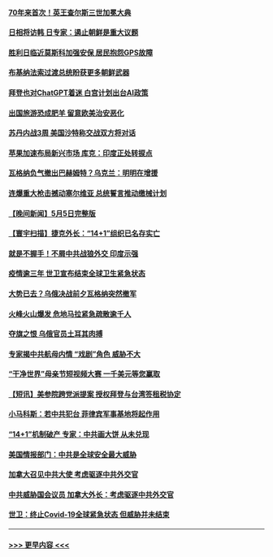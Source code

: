 #### [70年来首次！英王查尔斯三世加冕大典](../pages/prog202/a103706073.md?t=05070343) 
#### [日相将访韩 日专家：遏止朝鲜是重大议题](../pages/prog202/a103706079.md?t=05070343) 
#### [胜利日临近莫斯科加强安保 居民抱怨GPS故障](../pages/prog202/a103705962.md?t=05070343) 
#### [布基纳法索过渡总统盼获更多朝鲜武器](../pages/prog202/a103705959.md?t=05070343) 
#### [拜登也对ChatGPT着迷 白宫计划出台AI政策](../pages/prog202/a103705953.md?t=05070343) 
#### [出国旅游恐成肥羊 留意欧美治安恶化](../pages/prog202/a103705907.md?t=05070343) 
#### [苏丹内战3周 美国沙特称交战双方将对话](../pages/prog202/a103705896.md?t=05070343) 
#### [苹果加速布局新兴市场 库克：印度正处转捩点](../pages/prog202/a103705888.md?t=05070343) 
#### [瓦格纳负气撤出巴赫姆特？乌克兰：明明在增援](../pages/prog202/a103705862.md?t=05070343) 
#### [连爆重大枪击撼动塞尔维亚 总统誓言推动缴械计划](../pages/prog202/a103705834.md?t=05070343) 
#### [【晚间新闻】5月5日完整版](../pages/prog202/a103705766.md?t=05070343) 
#### [【寰宇扫描】捷克外长：“14+1”组织已名存实亡](../pages/prog202/a103705756.md?t=05070343) 
#### [就是不握手！不屑中共战狼外交 印度示强](../pages/prog202/a103705675.md?t=05070343) 
#### [疫情逾三年 世卫宣布结束全球卫生紧急状态](../pages/prog202/a103705669.md?t=05070343) 
#### [大势已去？乌俄决战前夕瓦格纳突然撤军](../pages/prog202/a103705672.md?t=05070343) 
#### [火峰火山爆发 危地马拉紧急疏散逾千人](../pages/prog202/a103705671.md?t=05070343) 
#### [夺旗之恨 乌俄官员土耳其肉搏](../pages/prog202/a103705668.md?t=05070343) 
#### [专家揭中共航母内情 “戏剧”角色 威胁不大](../pages/prog202/a103705344.md?t=05070343) 
#### [“干净世界”母亲节短视频大赛 一千美元等您赢取](../pages/prog202/a103705629.md?t=05070343) 
#### [【短讯】美参院跨党派提案 授权拜登与台湾签租税协定](../pages/prog202/a103705538.md?t=05070343) 
#### [小马科斯：若中共犯台 菲律宾军事基地将起作用](../pages/prog202/a103705539.md?t=05070343) 
#### [“14+1”机制破产 专家：中共画大饼 从未兑现](../pages/prog202/a103705540.md?t=05070343) 
#### [美国情报部门：中共是全球安全最大威胁](../pages/prog202/a103705537.md?t=05070343) 
#### [加拿大召见中共大使 考虑驱逐中共外交官](../pages/prog202/a103705458.md?t=05070343) 
#### [中共威胁国会议员 加拿大外长：考虑驱逐中共外交官](../pages/prog202/a103705536.md?t=05070343) 
#### [世卫：终止Covid-19全球紧急状态 但威胁并未结束](../pages/prog202/a103705518.md?t=05070343) 

----
#### [ >>> 更早内容 <<< ](../indexes/prog202-earlier.md)
